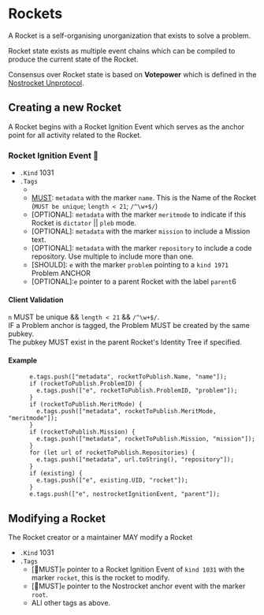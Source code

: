 # Rockets
A Rocket is a self-organising unorganization that exists to solve a problem. 

Rocket state exists as multiple event chains which can be compiled to produce the current state of the Rocket.

Consensus over Rocket state is based on **Votepower** which is defined in the [Nostrocket Unprotocol](#).

## Creating a new Rocket
A Rocket begins with a Rocket Ignition Event which serves as the anchor point for all activity related to the Rocket.

### Rocket Ignition Event 🔂
* `.Kind` 1031
* `.Tags`
	* [MUST]: `ignitionTag`
	* [MUST]: `metadata` with the marker `name`. This is the Name of the Rocket (`MUST be unique`; `length < 21`; `/^\w+$/`)
	* [OPTIONAL]: `metadata` with the marker `meritmode` to indicate if this Rocket is `dictator` || `pleb` mode.
	* [OPTIONAL]: `metadata` with the marker `mission` to include a Mission text.
	* [OPTIONAL]: `metadata` with the marker `repository` to include a code repository. Use multiple to include more than one.
	* [SHOULD]: `e` with the marker `problem` pointing to a `kind 1971` Problem ANCHOR
	* [OPTIONAL]:`e` pointer to a parent Rocket with the label `parent`6

#### Client Validation
`n` MUST be unique && `length < 21` && `/^\w+$/`.  
IF a Problem anchor is tagged, the Problem MUST be created by the same pubkey.   
The pubkey MUST exist in the parent Rocket's Identity Tree if specified.

#### Example
```
      e.tags.push(["metadata", rocketToPublish.Name, "name"]);
      if (rocketToPublish.ProblemID) {
        e.tags.push(["e", rocketToPublish.ProblemID, "problem"]);
      }
      if (rocketToPublish.MeritMode) {
        e.tags.push(["metadata", rocketToPublish.MeritMode, "meritmode"]);
      }
      if (rocketToPublish.Mission) {
        e.tags.push(["metadata", rocketToPublish.Mission, "mission"]);
      }
      for (let url of rocketToPublish.Repositories) {
        e.tags.push(["metadata", url.toString(), "repository"]);
      }
      if (existing) {
        e.tags.push(["e", existing.UID, "rocket"]);
      }
      e.tags.push(["e", nostrocketIgnitionEvent, "parent"]);
```

## Modifying a Rocket
The Rocket creator or a maintainer MAY modify a Rocket 
* `.Kind` 1031
* `.Tags`
	* [🚀MUST]`e` pointer to a Rocket Ignition Event of `kind 1031` with the marker `rocket`, this is the rocket to modify.
	* [🚀MUST]`e` pointer to the Nostrocket anchor event with the marker `root`.
	* ALl other tags as above.



